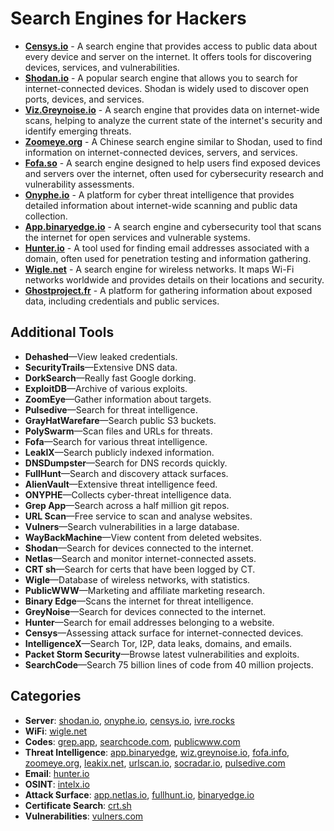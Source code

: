 # Search Engines for Hackers

- **[Censys.io](https://censys.io)** - A search engine that provides access to public data about every device and server on the internet. It offers tools for discovering devices, services, and vulnerabilities.
- **[Shodan.io](https://www.shodan.io)** - A popular search engine that allows you to search for internet-connected devices. Shodan is widely used to discover open ports, devices, and services.
- **[Viz.Greynoise.io](https://viz.greynoise.io/table)** - A search engine that provides data on internet-wide scans, helping to analyze the current state of the internet's security and identify emerging threats.
- **[Zoomeye.org](https://www.zoomeye.org)** - A Chinese search engine similar to Shodan, used to find information on internet-connected devices, servers, and services.
- **[Fofa.so](https://www.fofa.so)** - A search engine designed to help users find exposed devices and servers over the internet, often used for cybersecurity research and vulnerability assessments.
- **[Onyphe.io](https://www.onyphe.io)** - A platform for cyber threat intelligence that provides detailed information about internet-wide scanning and public data collection.
- **[App.binaryedge.io](https://app.binaryedge.io)** - A search engine and cybersecurity tool that scans the internet for open services and vulnerable systems.
- **[Hunter.io](https://hunter.io)** - A tool used for finding email addresses associated with a domain, often used for penetration testing and information gathering.
- **[Wigle.net](https://wigle.net)** - A search engine for wireless networks. It maps Wi-Fi networks worldwide and provides details on their locations and security.
- **[Ghostproject.fr](https://www.ghostproject.fr)** - A platform for gathering information about exposed data, including credentials and public services.

## Additional Tools

- **Dehashed**—View leaked credentials.
- **SecurityTrails**—Extensive DNS data.
- **DorkSearch**—Really fast Google dorking.
- **ExploitDB**—Archive of various exploits.
- **ZoomEye**—Gather information about targets.
- **Pulsedive**—Search for threat intelligence.
- **GrayHatWarefare**—Search public S3 buckets.
- **PolySwarm**—Scan files and URLs for threats.
- **Fofa**—Search for various threat intelligence.
- **LeakIX**—Search publicly indexed information.
- **DNSDumpster**—Search for DNS records quickly.
- **FullHunt**—Search and discovery attack surfaces.
- **AlienVault**—Extensive threat intelligence feed.
- **ONYPHE**—Collects cyber-threat intelligence data.
- **Grep App**—Search across a half million git repos.
- **URL Scan**—Free service to scan and analyse websites.
- **Vulners**—Search vulnerabilities in a large database.
- **WayBackMachine**—View content from deleted websites.
- **Shodan**—Search for devices connected to the internet.
- **Netlas**—Search and monitor internet-connected assets.
- **CRT sh**—Search for certs that have been logged by CT.
- **Wigle**—Database of wireless networks, with statistics.
- **PublicWWW**—Marketing and affiliate marketing research.
- **Binary Edge**—Scans the internet for threat intelligence.
- **GreyNoise**—Search for devices connected to the internet.
- **Hunter**—Search for email addresses belonging to a website.
- **Censys**—Assessing attack surface for internet-connected devices.
- **IntelligenceX**—Search Tor, I2P, data leaks, domains, and emails.
- **Packet Storm Security**—Browse latest vulnerabilities and exploits.
- **SearchCode**—Search 75 billion lines of code from 40 million projects.

## Categories

- **Server**: [shodan.io](https://www.shodan.io), [onyphe.io](https://www.onyphe.io), [censys.io](https://censys.io), [ivre.rocks](https://ivre.rocks)
- **WiFi**: [wigle.net](https://wigle.net)
- **Codes**: [grep.app](https://grep.app), [searchcode.com](https://searchcode.com), [publicwww.com](https://publicwww.com)
- **Threat Intelligence**: [app.binaryedge](https://app.binaryedge.io), [wiz.greynoise.io](https://viz.greynoise.io), [fofa.info](https://www.fofa.so), [zoomeye.org](https://www.zoomeye.org), [leakix.net](https://www.leakix.net), [urlscan.io](https://www.urlscan.io), [socradar.io](https://www.socradar.io), [pulsedive.com](https://www.pulsedive.com)
- **Email**: [hunter.io](https://hunter.io)
- **OSINT**: [intelx.io](https://www.intelx.io)
- **Attack Surface**: [app.netlas.io](https://app.netlas.io), [fullhunt.io](https://fullhunt.io), [binaryedge.io](https://app.binaryedge.io)
- **Certificate Search**: [crt.sh](https://crt.sh)
- **Vulnerabilities**: [vulners.com](https://www.vulners.com)
